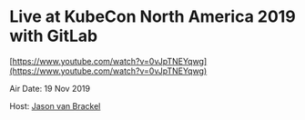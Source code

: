 # Live at KubeCon North America 2019 with GitLab

[https://www.youtube.com/watch?v=0vJpTNEYqwg](https://www.youtube.com/watch?v=0vJpTNEYqwg)

Air Date: 19 Nov 2019

Host: [Jason van Brackel](twitter.com/jasonvanbrackel)
